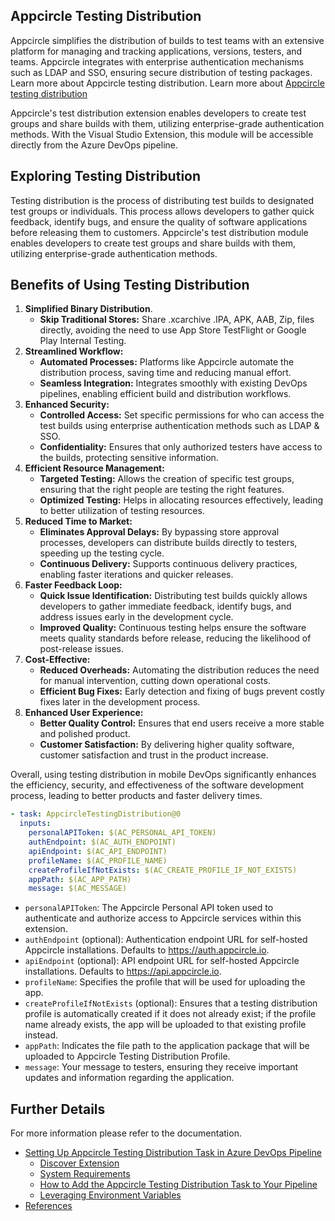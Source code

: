## Appcircle Testing Distribution

Appcircle simplifies the distribution of builds to test teams with an extensive platform for managing and tracking applications, versions, testers, and teams. Appcircle integrates with enterprise authentication mechanisms such as LDAP and SSO, ensuring secure distribution of testing packages. Learn more about Appcircle testing distribution. Learn more about [Appcircle testing distribution](https://appcircle.io/testing-distribution?&utm_source=azure&utm_medium=product&utm_campaign=testing_distribution)

Appcircle's test distribution extension enables developers to create test groups and share builds with them, utilizing enterprise-grade authentication methods. With the Visual Studio Extension, this module will be accessible directly from the Azure DevOps pipeline.

## Exploring Testing Distribution

Testing distribution is the process of distributing test builds to designated test groups or individuals. This process allows developers to gather quick feedback, identify bugs, and ensure the quality of software applications before releasing them to customers. Appcircle's test distribution module enables developers to create test groups and share builds with them, utilizing enterprise-grade authentication methods.

## Benefits of Using Testing Distribution

1. **Simplified Binary Distribution**.
   - **Skip Traditional Stores:** Share .xcarchive .IPA, APK, AAB, Zip, files directly, avoiding the need to use App Store TestFlight or Google Play Internal Testing.
2. **Streamlined Workflow:**
   - **Automated Processes:** Platforms like Appcircle automate the distribution process, saving time and reducing manual effort.
   - **Seamless Integration:** Integrates smoothly with existing DevOps pipelines, enabling efficient build and distribution workflows.
3. **Enhanced Security:**
   - **Controlled Access:** Set specific permissions for who can access the test builds using enterprise authentication methods such as LDAP & SSO.
   - **Confidentiality:** Ensures that only authorized testers have access to the builds, protecting sensitive information.
4. **Efficient Resource Management:**
   - **Targeted Testing:** Allows the creation of specific test groups, ensuring that the right people are testing the right features.
   - **Optimized Testing:** Helps in allocating resources effectively, leading to better utilization of testing resources.
5. **Reduced Time to Market:**
   - **Eliminates Approval Delays:** By bypassing store approval processes, developers can distribute builds directly to testers, speeding up the testing cycle.
   - **Continuous Delivery:** Supports continuous delivery practices, enabling faster iterations and quicker releases.
6. **Faster Feedback Loop:**
   - **Quick Issue Identification:** Distributing test builds quickly allows developers to gather immediate feedback, identify bugs, and address issues early in the development cycle.
   - **Improved Quality:** Continuous testing helps ensure the software meets quality standards before release, reducing the likelihood of post-release issues.
7. **Cost-Effective:**
   - **Reduced Overheads:** Automating the distribution reduces the need for manual intervention, cutting down operational costs.
   - **Efficient Bug Fixes:** Early detection and fixing of bugs prevent costly fixes later in the development process.
8. **Enhanced User Experience:**
   - **Better Quality Control:** Ensures that end users receive a more stable and polished product.
   - **Customer Satisfaction:** By delivering higher quality software, customer satisfaction and trust in the product increase.

Overall, using testing distribution in mobile DevOps significantly enhances the efficiency, security, and effectiveness of the software development process, leading to better products and faster delivery times.

<!-- ### Testing Distribution

In order to share your builds with testers, you can create distribution profiles and assign testing groups to the distribution profiles.

![Distribution Profile](images/distribution-start.png)

### Generating/Managing the Personal API Tokens

To generate a Personal API Token, follow these steps:

1. Go to the My Organization screen (the second option at the bottom left).
2. You'll find the Personal API Token section in the top right corner.
3. Press the "Generate Token" button to generate your first token.

![Token Generation](images/PAT.png) -->

```yaml
- task: AppcircleTestingDistribution@0
  inputs:
    personalAPIToken: $(AC_PERSONAL_API_TOKEN)
    authEndpoint: $(AC_AUTH_ENDPOINT)
    apiEndpoint: $(AC_API_ENDPOINT)
    profileName: $(AC_PROFILE_NAME)
    createProfileIfNotExists: $(AC_CREATE_PROFILE_IF_NOT_EXISTS)
    appPath: $(AC_APP_PATH)
    message: $(AC_MESSAGE)
```

- `personalAPIToken`: The Appcircle Personal API token used to authenticate and authorize access to Appcircle services within this extension.
- `authEndpoint` (optional): Authentication endpoint URL for self-hosted Appcircle installations. Defaults to https://auth.appcircle.io.
- `apiEndpoint` (optional): API endpoint URL for self-hosted Appcircle installations. Defaults to https://api.appcircle.io.
- `profileName`: Specifies the profile that will be used for uploading the app.
- `createProfileIfNotExists` (optional): Ensures that a testing distribution profile is automatically created if it does not already exist; if the profile name already exists, the app will be uploaded to that existing profile instead.
- `appPath`: Indicates the file path to the application package that will be uploaded to Appcircle Testing Distribution Profile.
- `message`: Your message to testers, ensuring they receive important updates and information regarding the application.

## Further Details

For more information please refer to the documentation.

- [Setting Up Appcircle Testing Distribution Task in Azure DevOps Pipeline](https://docs.appcircle.io/marketplace/visual-studio-marketplace/testing-distribution)
  - [Discover Extension]()
  - [System Requirements]()
  - [How to Add the Appcircle Testing Distribution Task to Your Pipeline]()
  - [Leveraging Environment Variables]()
- [References]()
